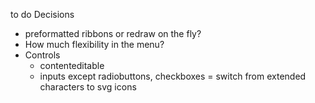 to do
Decisions
- preformatted ribbons or redraw on the fly?
- How much flexibility in the menu?
- Controls
  - contenteditable
  - inputs except radiobuttons, checkboxes
= switch from extended characters to svg icons